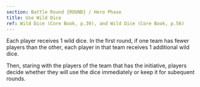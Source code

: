 ```yaml
---
section: Battle Round {ROUND} / Hero Phase
title: Use Wild Dice
ref: Wild Dice (Core Book, p.39), and Wild Dice (Core Book, p.56)
---
```


Each player receives 1 wild dice. In the first round, if one team has fewer players than the other, each player in that team receives 1 additional wild dice.

Then, staring with the players of the team that has the initiative, players decide whether they will use the dice immediately or keep it for subequent rounds.
